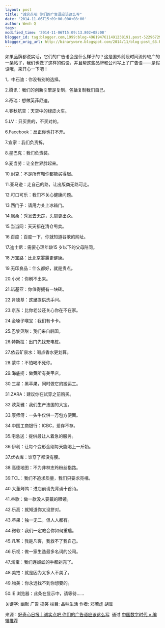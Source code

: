 ```yaml
---
layout: post
title: "诚实点吧 你们的广告语应该这么写"
date: '2014-11-06T15:09:00.000+08:00'
author: Wenh Q
tags:
modified_time: '2014-11-06T15:09:13.802+08:00'
blogger_id: tag:blogger.com,1999:blog-4961947611491238191.post-5229672901769109910
blogger_orig_url: http://binaryware.blogspot.com/2014/11/blog-post_63.html
---
```


如果品牌都说实话，它们的广告语会是什么样子的？这是国外前段时间流传较广的一条帖子，我们也做了这样的假设，并且帮这些品牌和公司写上了广告语——是假设哦，来开心一下吧！

1，中石油：你没有别的选择。

2.腾讯：我们的创新引擎是复制，包括复制我们自己。

3.奇瑞：想做英菲尼迪。

4.春秋航空：天空中的绿皮火车。

5.LV：只买贵的，不买对的。

6.Facebook：反正你也打不开。

7.宜家：我们负责拆。

8.星巴克：我们负责装。

9.麦当劳：让全世界胖起来。

10.耐克：不是所有鞋你都能买得起。

11.亚马逊：走自己的路，让出版商无路可走。

12.可口可乐：我们不关心健康问题。

13.西门子：请用力关上冰箱门。

14.飘柔：秀发去无踪，头屑更出众。

15.当当网：天天都在清仓甩卖。

16.百度：百度一下，你就知道谷歌的网址。

17.迪士尼：需要心理年龄15 岁以下的父母陪同。

18.万宝路：比北京雾霾更健康。

19.无印良品：什么都好，就是贵点。

20.小米：你刷不出来。

21.诺基亚：你值得拥有一块砖。

22.肯德基：这里提供洗手间。

23.京东：比你老公还关心你在不在家。

24.金嗓子喉宝：我们有卡卡。

25.巴黎贝甜：我们来自韩国。

26.特斯拉：出门先找充电桩。

27.依云矿泉水：喝点香水更划算。

28.蒙牛：不怕喝不死你。

29.海底捞：做黄所有美甲店。

30.三星：黑苹果，同时做它的搬运工。

31.ZARA：建议你在试穿之前购买。

32.欧莱雅：我们生产法国的大宝。

33.康师傅：一头牛仅供一万包方便面。

34.中国工商银行：ICBC，爱存不存。

35.宅急送：提供最让人着急的服务。

36.伊利：让每个变形金刚每天能喝上一斤奶。

37.优衣库：谁穿了都没有腰。

38.高德地图：不为非林志玲粉丝指路。

39.TCL：我们不追求质量，我们只要求亮相。

40.大董烤鸭：进店前请先背诵十首诗。

41.谷歌：做一款没人要戴的眼镜。

42.乐高：就知道你又没拼对。

43.苹果：独一无二，但人人都有。

44.微软：我们一定教会你如何重启。

45.凡客：我是凡客，我救不了我自己。

46.乐视：做一家生造最多名词的公司。

47.淘宝：我们连蜈蚣的手都剁完了。

48.美拍：就是因为太多人不美了。

49.物美：你永远找不到你想要的。

50.IE 浏览器：此条在显示中，请等待……

关键字: 幽默 广告 搞笑 栏目: 品味生活 作者: 邓若虚 胡昱

来源：[好奇心日报｜诚实点吧
你们的广告语应该这么写](http://feedproxy.google.com/~r/chinagfwblog/~3/v8VXnvyyaUc/)  通过 [中国数字时代
»
编辑推荐](http://pipes.yahoo.com/pipes/pipe.info?_id=4ebbe79f06d4342d785a0cab9913dc0c)
